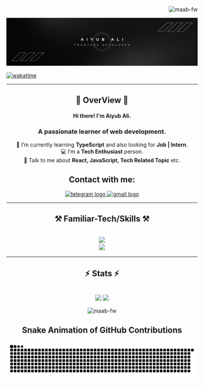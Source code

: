  <p align="right"> <img src="https://komarev.com/ghpvc/?username=maab-fw&label=Profile%20views&color=0e75b6&style=flat" alt="maab-fw" /> </p>
<!-- PROFILE VIEWS -->
<!-- <p align="right"> <img src="https://visitcount.itsvg.in/api?id=maab-fw&icon=0&color=12https://visitcount.itsvg.in" alt="maab-fw" /> </p> -->

<!-- BANNER -->
<!-- <img src="https://i.ibb.co/8XjttMj/bannergithub.png" /> -->
<img src="images/cover.png" />

<!-- WORK TIME -->

[![wakatime](https://wakatime.com/badge/user/bb6d8de4-3212-46b7-8333-81d89ec69954.svg)](https://wakatime.com/@bb6d8de4-3212-46b7-8333-81d89ec69954)

<hr>
<h2 align="center">🔰 OverView 🔰</h2>
<h4 align="center">Hi there! I'm Aiyub Ali.</h4>
<h3 align="center">A passionate learner of web development.</h3>
<div align="center"> 
  
  🌱 I’m currently learning **TypeScript** and also looking for **Job | Intern**.
  <br>
  💻 I’m a **Tech Enthusiast** person.
  <br>
  💬 Talk to me about **React, JavaScript, Tech Related Topic** etc.

  </div>

<h2 align="center">Contact with me:</h2>
<div align="center">

<!--    <a href="https://facebook.com/groups/MuslimTechnician" target="_blank">
    <img src="https://raw.githubusercontent.com/maurodesouza/profile-readme-generator/master/src/assets/icons/social/facebook/default.svg" width="52" height="40" alt="facebook logo"  />
  </a> -->

  <a href="https://t.me/FW_MAAB" target="_blank">
    <img src="https://raw.githubusercontent.com/maurodesouza/profile-readme-generator/master/src/assets/icons/social/telegram/default.svg" width="52" height="40" alt="telegram logo"  />
  </a>
  <!-- <a href="mailto:maab@tutanota.com" target="_blank">
    <img src="https://raw.githubusercontent.com/maurodesouza/profile-readme-generator/master/src/assets/icons/social/tutanota/default.svg" width="52" height="40" alt="tutanota logo"  />
  </a> -->
  <a href="mailto:mdaiiyubali@gmail.com" target="_blank">
    <img src="https://go-skill-icons.vercel.app/api/icons?i=gmail" width="52" height="40" alt="gmail logo"  />
  </a>
</div>

<hr>
<h2 align="center">⚒️ Familiar-Tech/Skills ⚒️</h2>
<br>
<div align="center">
<a href="">
  <img src="https://skillicons.dev/icons?i=html,css,js,tailwind,react,firebase,mongodb,nodejs,express,nextjs" />
  <br/>
  <img src="https://skillicons.dev/icons?i=windows,powershell,npm,vscode,vercel,git,notion" />
</a>
  </div>

<hr>

<h2 align="center">⚡ Stats ⚡</h2>
<br/>
<div align="center">
  
<img width="410" src="https://streak-stats.demolab.com/?user=MAAB-FW" />

<img width="390" src="https://github-readme-stats.vercel.app/api?username=MAAB-FW&show_icons=true&rank_icon=github" />
  
<p><img align="center" src="https://github-readme-stats.vercel.app/api/top-langs?username=maab-fw&show_icons=true&locale=en&layout=compact" alt="maab-fw" /></p>
</div>

<!---
<img src="https://raw.githubusercontent.com/maab-fw/maab-fw/output/snake.svg" alt="Snake animation" />
--->

<h2 align="center">Snake Animation of GitHub Contributions</h2>
<picture>
  <source media="(prefers-color-scheme: dark)" srcset="https://raw.githubusercontent.com/MAAB-FW/MAAB-FW/output/github-contribution-grid-snake-dark.svg">
  <source media="(prefers-color-scheme: light)" srcset="https://raw.githubusercontent.com/MAAB-FW/MAAB-FW/output/github-contribution-grid-snake.svg">
  <img alt="github contribution grid snake animation" src="https://raw.githubusercontent.com/MAAB-FW/MAAB-FW/output/github-contribution-grid-snake.svg">
</picture>

<!---
<div align="left">
  <img src="https://skillicons.dev/icons?i=html" height="40" alt="html5 logo"  />
  <img width="12" />
  <img src="https://skillicons.dev/icons?i=css" height="40" alt="css3 logo"  />
  <img width="12" />
  <img src="https://skillicons.dev/icons?i=tailwind" height="40" alt="tailwindcss logo"  />
  <img width="12" />
  <img src="https://skillicons.dev/icons?i=js" height="40" alt="javascript logo"  />
  <img width="12" />
  <img src="https://skillicons.dev/icons?i=react" height="40" alt="react logo"  />
  <img width="12" />
  <img src="https://skillicons.dev/icons?i=vite" height="40" alt="vite logo"  />
  <img width="12" />
  <img src="https://skillicons.dev/icons?i=ai" height="40" alt="adobeillustrator logo"  />
</div>
--->

<!---
- 👋 Hi, I’m @MAAB-FW
- 👀 I’m interested in ...
- 🌱 I’m currently learning ...
- 💞️ I’m looking to collaborate on ...
- 📫 How to reach me ...
- 😄 Pronouns: ...
- ⚡ Fun fact: ...

MAAB-FW/MAAB-FW is a ✨ special ✨ repository because its `README.md` (this file) appears on your GitHub profile.
You can click the Preview link to take a look at your changes.
--->
